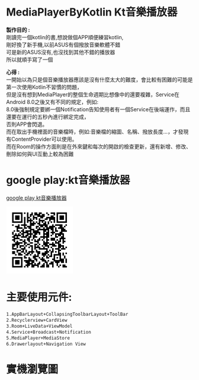 # MediaPlayerByKotlin Kt音樂播放器
**製作目的 :** 
<br>剛讀完一個kotlin的書,想說做個APP順便練習kotlin,
<br>剛好換了新手機,以前ASUS有個撥放音樂軟體不錯
<br>可是新的ASUS沒有,也沒找到其他不錯的播放器
<br>所以就順手寫了一個  

**心得 :**
<br>一開始以為只是個音樂播放器應該是沒有什麼太大的難度，會比較有困難的可能是第一次使用Kotlin不習慣的問題，
<br>但是沒有想到MediaPlayer的整個生命週期比想像中的還要複雜，Service在Android 8.0之後又有不同的規定，例如:
<br>8.0後強制規定要綁一個Notification告知使用者有一個Service在後端運作，而且還要在運行的五秒內進行綁定完成，
<br>否則APP會閃退。
<br>而在取出手機裡面的音樂檔時，例如:音樂檔的縮圖、名稱、撥放長度...，才發現有ContentProvider可以使用。
<br>而在Room的操作方面則是在外來鍵和每次的開啟的檢查更新，還有新增、修改、刪除如何與UI互動上較為困難



# google play:kt音樂播放器  
[google play kt音樂播放器 ](https://play.google.com/store/apps/details?id=com.shang.mediaplayerbykotlin   "kt音樂播放器 ")

![QRCODE](https://github.com/CiaShangLin/MediaPlayerByKotlin/blob/master/180731231505.png "QRCODE")  

# 主要使用元件:  
    1.AppBarLayout+CollapsingToolbarLayout+ToolBar
    2.Recyclerview+CardView 
    3.Room+LiveData+ViewModel
    4.Service+Broadcast+Notification  
    5.MediaPlayer+MediaStore
    6.Drawerlayout+Navigation View 

# 實機瀏覽圖  
